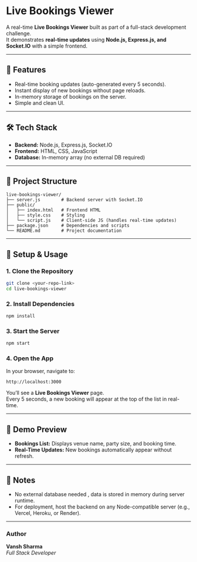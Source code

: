# Live Bookings Viewer

A real-time **Live Bookings Viewer** built as part of a full-stack development challenge.  
It demonstrates **real-time updates** using **Node.js, Express.js, and Socket.IO** with a simple frontend.

---

## 🚀 Features
- Real-time booking updates (auto-generated every 5 seconds).
- Instant display of new bookings without page reloads.
- In-memory storage of bookings on the server.
- Simple and clean UI.

---

## 🛠 Tech Stack
- **Backend:** Node.js, Express.js, Socket.IO  
- **Frontend:** HTML, CSS, JavaScript  
- **Database:** In-memory array (no external DB required)

---

## 📂 Project Structure
```
live-bookings-viewer/
├── server.js        # Backend server with Socket.IO
├── public/
│   ├── index.html   # Frontend HTML
│   ├── style.css    # Styling
│   └── script.js    # Client-side JS (handles real-time updates)
├── package.json     # Dependencies and scripts
└── README.md        # Project documentation
```

---

## 🔧 Setup & Usage

### 1. Clone the Repository
```bash
git clone <your-repo-link>
cd live-bookings-viewer
```

### 2. Install Dependencies
```bash
npm install
```

### 3. Start the Server
```bash
npm start
```

### 4. Open the App
In your browser, navigate to:
```
http://localhost:3000
```

You’ll see a **Live Bookings Viewer** page.  
Every 5 seconds, a new booking will appear at the top of the list in real-time.

---

## 📸 Demo Preview
- **Bookings List:** Displays venue name, party size, and booking time.
- **Real-Time Updates:** New bookings automatically appear without refresh.

---

## 🤝 Notes
- No external database needed , data is stored in memory during server runtime.
- For deployment, host the backend on any Node-compatible server (e.g., Vercel, Heroku, or Render).

---

### Author
**Vansh Sharma**  
*Full Stack Developer*
